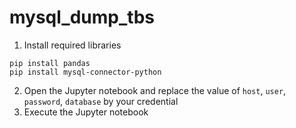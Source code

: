 # mysql_dump_tbs

1. Install required libraries
```
pip install pandas
pip install mysql-connector-python
```
2. Open the Jupyter notebook and replace the value of  `host`,  `user`,  `password`,  `database` by your credential
3. Execute the Jupyter notebook
